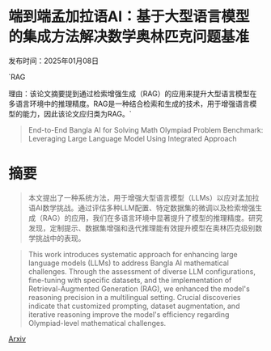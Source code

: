# 端到端孟加拉语AI：基于大型语言模型的集成方法解决数学奥林匹克问题基准

发布时间：2025年01月08日

`RAG

理由：该论文摘要提到通过检索增强生成（RAG）的应用来提升大型语言模型在多语言环境中的推理精度。RAG是一种结合检索和生成的技术，用于增强语言模型的能力，因此该论文应归类为RAG。`

> End-to-End Bangla AI for Solving Math Olympiad Problem Benchmark: Leveraging Large Language Model Using Integrated Approach

# 摘要

> 本文提出了一种系统方法，用于增强大型语言模型（LLMs）以应对孟加拉语AI数学挑战。通过评估多种LLM配置、特定数据集的微调以及检索增强生成（RAG）的应用，我们在多语言环境中显著提升了模型的推理精度。研究发现，定制提示、数据集增强和迭代推理能有效提升模型在奥林匹克级别数学挑战中的表现。

> This work introduces systematic approach for enhancing large language models (LLMs) to address Bangla AI mathematical challenges. Through the assessment of diverse LLM configurations, fine-tuning with specific datasets, and the implementation of Retrieval-Augmented Generation (RAG), we enhanced the model's reasoning precision in a multilingual setting. Crucial discoveries indicate that customized prompting, dataset augmentation, and iterative reasoning improve the model's efficiency regarding Olympiad-level mathematical challenges.

[Arxiv](https://arxiv.org/abs/2501.04425)